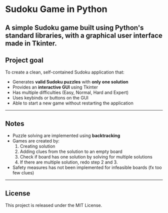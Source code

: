# Sudoku Game in Python

A simple Sudoku game built using Python's standard libraries, with a graphical user interface made in Tkinter.
---

## Project goal

To create a clean, self-contained Sudoku application that:
- Generates **valid Sudoku puzzles** with **only one solution**
- Provides an **interactive GUI** using Tkinter
- Has multiple difficulties (Easy, Normal, Hard and Expert)
- Uses keybinds or buttons on the GUI
- Able to start a new game without restarting the application
---

## Notes

- Puzzle solving are implemented using **backtracking**
- Games are created by:
  1. Creating solution
  2. Adding clues from the solution to an empty board
  3. Check if board has one solution by solving for multiple solutions
  4. If there are multiple solution, redo step 2 and 3.
- Safety measures has not been implemented for infeasible boards (fx too few clues)

---

## License

This project is released under the MIT License.
